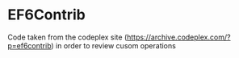 # EF6Contrib
Code taken from the codeplex site (https://archive.codeplex.com/?p=ef6contrib) in order to review cusom operations
